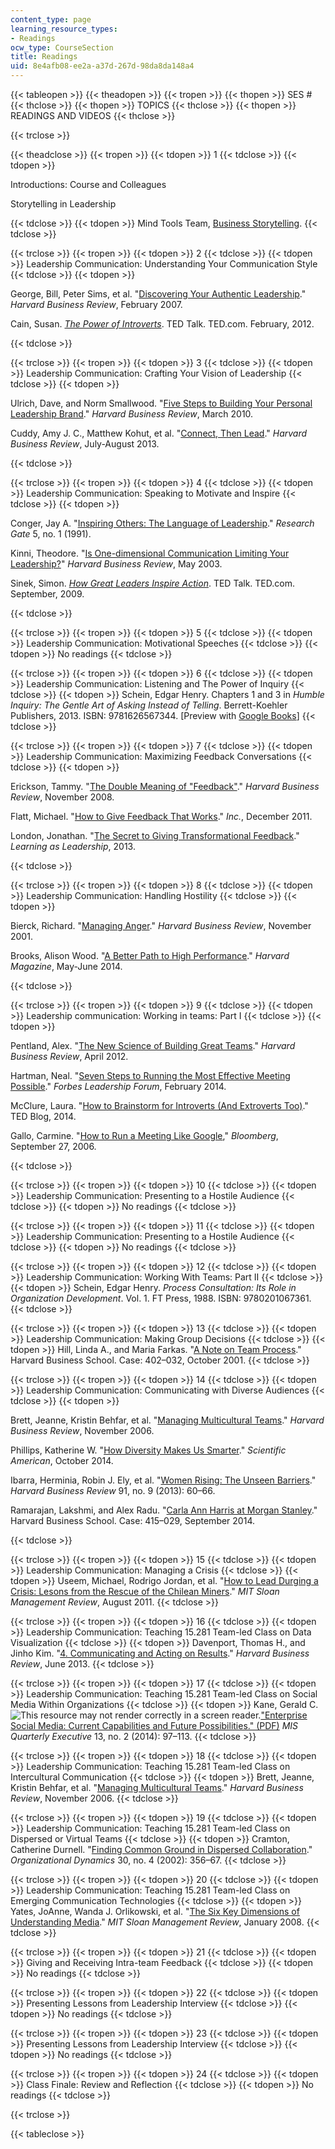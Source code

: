```yaml
---
content_type: page
learning_resource_types:
- Readings
ocw_type: CourseSection
title: Readings
uid: 8e4afb08-ee2a-a37d-267d-98da8da148a4
---
```


{{< tableopen >}}
{{< theadopen >}}
{{< tropen >}}
{{< thopen >}}
SES #
{{< thclose >}}
{{< thopen >}}
TOPICS
{{< thclose >}}
{{< thopen >}}
READINGS AND VIDEOS
{{< thclose >}}

{{< trclose >}}

{{< theadclose >}}
{{< tropen >}}
{{< tdopen >}}
1
{{< tdclose >}}
{{< tdopen >}}


Introductions: Course and Colleagues

Storytelling in Leadership


{{< tdclose >}}
{{< tdopen >}}
Mind Tools Team, [Business Storytelling](https://www.mindtools.com/pages/article/BusinessStoryTelling.htm).
{{< tdclose >}}

{{< trclose >}}
{{< tropen >}}
{{< tdopen >}}
2
{{< tdclose >}}
{{< tdopen >}}
Leadership Communication: Understanding Your Communication Style
{{< tdclose >}}
{{< tdopen >}}


George, Bill, Peter Sims, et al. "[Discovering Your Authentic Leadership](https://hbr.org/2007/02/discovering-your-authentic-leadership)." _Harvard Business Review_, February 2007.

Cain, Susan. [_The Power of Introverts_](https://www.ted.com/talks/susan_cain_the_power_of_introverts?language=en). TED Talk. TED.com. February, 2012.


{{< tdclose >}}

{{< trclose >}}
{{< tropen >}}
{{< tdopen >}}
3
{{< tdclose >}}
{{< tdopen >}}
Leadership Communication: Crafting Your Vision of Leadership
{{< tdclose >}}
{{< tdopen >}}


Ulrich, Dave, and Norm Smallwood. "[Five Steps to Building Your Personal Leadership Brand](https://hbr.org/product/five-steps-to-building-your-personal-leadership-brand/U0712A-PDF-ENG)." _Harvard Business Review_, March 2010.

Cuddy, Amy J. C., Matthew Kohut, et al. "[Connect, Then Lead](https://hbr.org/2013/07/connect-then-lead)." _Harvard Business Review_, July-August 2013.


{{< tdclose >}}

{{< trclose >}}
{{< tropen >}}
{{< tdopen >}}
4
{{< tdclose >}}
{{< tdopen >}}
Leadership Communication: Speaking to Motivate and Inspire
{{< tdclose >}}
{{< tdopen >}}


Conger, Jay A. "[Inspiring Others: The Language of Leadership](https://www.researchgate.net/publication/237118487_Inspiring_Others_The_Language_of_Leadership)." _Research Gate_ 5, no. 1 (1991).

Kinni, Theodore. "[Is One-dimensional Communication Limiting Your Leadership?](https://hbr.org/product/is-one-dimensional-communication-limiting-your-lea/an/C0305A-PDF-ENG?Ntt=one-dimensional%2520communication%2520limiting%2520your%2520leadership)" _Harvard Business Review_, May 2003.

Sinek, Simon. [_How Great Leaders Inspire Action_](https://www.ted.com/talks/simon_sinek_how_great_leaders_inspire_action?language=en). TED Talk. TED.com. September, 2009.


{{< tdclose >}}

{{< trclose >}}
{{< tropen >}}
{{< tdopen >}}
5
{{< tdclose >}}
{{< tdopen >}}
Leadership Communication: Motivational Speeches
{{< tdclose >}}
{{< tdopen >}}
No readings
{{< tdclose >}}

{{< trclose >}}
{{< tropen >}}
{{< tdopen >}}
6
{{< tdclose >}}
{{< tdopen >}}
Leadership Communication: Listening and The Power of Inquiry
{{< tdclose >}}
{{< tdopen >}}
Schein, Edgar Henry. Chapters 1 and 3 in _Humble Inquiry: The Gentle Art of Asking Instead of Telling_. Berrett-Koehler Publishers, 2013. ISBN: 9781626567344. \[Preview with [Google Books](http://books.google.com/books?id=g9aw5lKYu58C&pg=PA7=onepage)\]
{{< tdclose >}}

{{< trclose >}}
{{< tropen >}}
{{< tdopen >}}
7
{{< tdclose >}}
{{< tdopen >}}
Leadership Communication: Maximizing Feedback Conversations
{{< tdclose >}}
{{< tdopen >}}


Erickson, Tammy. "[The Double Meaning of "Feedback"](https://hbr.org/2008/11/the-double-meaning-of-feedback)." _Harvard Business Review_, November 2008.

Flatt, Michael. "[How to Give Feedback That Works](http://www.inc.com/michael-flatt/how-to-give-feedback-that-works.html)." _Inc._, December 2011.

London, Jonathan. "[The Secret to Giving Transformational Feedback](http://learnaslead.com/the-secret-to-giving-transformational-feedback/)." _Learning as Leadership_, 2013.


{{< tdclose >}}

{{< trclose >}}
{{< tropen >}}
{{< tdopen >}}
8
{{< tdclose >}}
{{< tdopen >}}
Leadership Communication: Handling Hostility
{{< tdclose >}}
{{< tdopen >}}


Bierck, Richard. "[Managing Anger](http://hbr.org/product/managing-anger/C0111B-PDF-ENG)." _Harvard Business Review_, November 2001.

Brooks, Alison Wood. "[A Better Path to High Performance](http://harvardmagazine.com/2014/05/a-better-path-to-high-performance)." _Harvard Magazine_, May-June 2014.


{{< tdclose >}}

{{< trclose >}}
{{< tropen >}}
{{< tdopen >}}
9
{{< tdclose >}}
{{< tdopen >}}
Leadership communication: Working in teams: Part I
{{< tdclose >}}
{{< tdopen >}}


Pentland, Alex. "[The New Science of Building Great Teams](https://hbr.org/webinar/2012/06/the-new-science-of-building-gr-2)." _Harvard Business Review_, April 2012.

Hartman, Neal. "[Seven Steps to Running the Most Effective Meeting Possible](http://www.forbes.com/sites/forbesleadershipforum/2014/02/05/seven-steps-to-running-the-most-effective-meeting-possible/#2ed62f0f1054)." _Forbes Leadership Forum_, February 2014.

McClure, Laura. "[How to Brainstorm for Introverts (And Extroverts Too)](http://blog.ted.com/how-to-run-a-brainstorm-for-introverts-and-extroverts-too/)." TED Blog, 2014.

Gallo, Carmine. "[How to Run a Meeting Like Google](http://www.bloomberg.com/news/articles/2006-09-26/how-to-run-a-meeting-like-google)," _Bloomberg_, September 27, 2006.


{{< tdclose >}}

{{< trclose >}}
{{< tropen >}}
{{< tdopen >}}
10
{{< tdclose >}}
{{< tdopen >}}
Leadership Communication: Presenting to a Hostile Audience
{{< tdclose >}}
{{< tdopen >}}
No readings
{{< tdclose >}}

{{< trclose >}}
{{< tropen >}}
{{< tdopen >}}
11
{{< tdclose >}}
{{< tdopen >}}
Leadership Communication: Presenting to a Hostile Audience
{{< tdclose >}}
{{< tdopen >}}
No readings
{{< tdclose >}}

{{< trclose >}}
{{< tropen >}}
{{< tdopen >}}
12
{{< tdclose >}}
{{< tdopen >}}
Leadership Communication: Working With Teams: Part II
{{< tdclose >}}
{{< tdopen >}}
Schein, Edgar Henry. _Process Consultation: Its Role in Organization Development_. Vol. 1. FT Press, 1988. ISBN: 9780201067361.
{{< tdclose >}}

{{< trclose >}}
{{< tropen >}}
{{< tdopen >}}
13
{{< tdclose >}}
{{< tdopen >}}
Leadership Communication: Making Group Decisions
{{< tdclose >}}
{{< tdopen >}}
Hill, Linda A., and Maria Farkas. "[A Note on Team Process](http://www.hbs.edu/faculty/Pages/item.aspx?num=28520)." Harvard Business School. Case: 402–032, October 2001.
{{< tdclose >}}

{{< trclose >}}
{{< tropen >}}
{{< tdopen >}}
14
{{< tdclose >}}
{{< tdopen >}}
Leadership Communication: Communicating with Diverse Audiences
{{< tdclose >}}
{{< tdopen >}}


Brett, Jeanne, Kristin Behfar, et al. "[Managing Multicultural Teams](https://hbr.org/2006/11/managing-multicultural-teams)." _Harvard Business Review_, November 2006.

Phillips, Katherine W. "[How Diversity Makes Us Smarter](https://www.scientificamerican.com/article/how-diversity-makes-us-smarter/)." _Scientific American_, October 2014.

Ibarra, Herminia, Robin J. Ely, et al. "[Women Rising: The Unseen Barriers](http://www.hbs.edu/faculty/Pages/item.aspx?num=45424)." _Harvard Business Review_ 91, no. 9 (2013): 60–66.

Ramarajan, Lakshmi, and Alex Radu. "[Carla Ann Harris at Morgan Stanley](http://www.hbs.edu/faculty/Pages/item.aspx?num=48067)." Harvard Business School. Case: 415–029, September 2014.


{{< tdclose >}}

{{< trclose >}}
{{< tropen >}}
{{< tdopen >}}
15
{{< tdclose >}}
{{< tdopen >}}
Leadership Communication: Managing a Crisis
{{< tdclose >}}
{{< tdopen >}}
Useem, Michael, Rodrigo Jordan, et al. "[How to Lead Durging a Crisis: Lesons from the Rescue of the Chilean Miners](http://sloanreview.mit.edu/article/how-to-lead-during-a-crisis-lessons-from-the-rescue-of-the-chilean-miners/)." _MIT Sloan Management Review_, August 2011.
{{< tdclose >}}

{{< trclose >}}
{{< tropen >}}
{{< tdopen >}}
16
{{< tdclose >}}
{{< tdopen >}}
Leadership Communication: Teaching 15.281 Team-led Class on Data Visualization
{{< tdclose >}}
{{< tdopen >}}
Davenport, Thomas H., and Jinho Kim. "[4\. Communicating and Acting on Results](https://www.safaribooksonline.com/library/view/keeping-up-with/9781422187265/chapter004.html)." _Harvard Business Review_, June 2013.
{{< tdclose >}}

{{< trclose >}}
{{< tropen >}}
{{< tdopen >}}
17
{{< tdclose >}}
{{< tdopen >}}
Leadership Communication: Teaching 15.281 Team-led Class on Social Media Within Organizations
{{< tdclose >}}
{{< tdopen >}}
Kane, Gerald C. ![This resource may not render correctly in a screen reader.](/images/inacessible.gif)["Enterprise Social Media: Current Capabilities and Future Possibilities." (PDF)](http://www.misqe.org/ojs2/index.php/misqe/article/viewFile/566/390) _MIS Quarterly Executive_ 13, no. 2 (2014): 97–113.
{{< tdclose >}}

{{< trclose >}}
{{< tropen >}}
{{< tdopen >}}
18
{{< tdclose >}}
{{< tdopen >}}
Leadership Communication: Teaching 15.281 Team-led Class on Intercultural Communication
{{< tdclose >}}
{{< tdopen >}}
Brett, Jeanne, Kristin Behfar, et al. "[Managing Multicultural Teams](https://hbr.org/2006/11/managing-multicultural-teams)." _Harvard Business Review_, November 2006.
{{< tdclose >}}

{{< trclose >}}
{{< tropen >}}
{{< tdopen >}}
19
{{< tdclose >}}
{{< tdopen >}}
Leadership Communication: Teaching 15.281 Team-led Class on Dispersed or Virtual Teams
{{< tdclose >}}
{{< tdopen >}}
Cramton, Catherine Durnell. "[Finding Common Ground in Dispersed Collaboration](http://dx.doi.org/10.1016/S0090-2616(02)00063-3)." _Organizational Dynamics_ 30, no. 4 (2002): 356–67.
{{< tdclose >}}

{{< trclose >}}
{{< tropen >}}
{{< tdopen >}}
20
{{< tdclose >}}
{{< tdopen >}}
Leadership Communication: Teaching 15.281 Team-led Class on Emerging Communication Technologies
{{< tdclose >}}
{{< tdopen >}}
Yates, JoAnne, Wanda J. Orlikowski, et al. "[The Six Key Dimensions of Understanding Media](http://sloanreview.mit.edu/article/the-six-key-dimensions-of-understanding-media/)." _MIT Sloan Management Review_, January 2008.
{{< tdclose >}}

{{< trclose >}}
{{< tropen >}}
{{< tdopen >}}
21
{{< tdclose >}}
{{< tdopen >}}
Giving and Receiving Intra-team Feedback
{{< tdclose >}}
{{< tdopen >}}
No readings
{{< tdclose >}}

{{< trclose >}}
{{< tropen >}}
{{< tdopen >}}
22
{{< tdclose >}}
{{< tdopen >}}
Presenting Lessons from Leadership Interview
{{< tdclose >}}
{{< tdopen >}}
No readings
{{< tdclose >}}

{{< trclose >}}
{{< tropen >}}
{{< tdopen >}}
23
{{< tdclose >}}
{{< tdopen >}}
Presenting Lessons from Leadership Interview
{{< tdclose >}}
{{< tdopen >}}
No readings
{{< tdclose >}}

{{< trclose >}}
{{< tropen >}}
{{< tdopen >}}
24
{{< tdclose >}}
{{< tdopen >}}
Class Finale: Review and Reflection
{{< tdclose >}}
{{< tdopen >}}
No readings
{{< tdclose >}}

{{< trclose >}}

{{< tableclose >}}